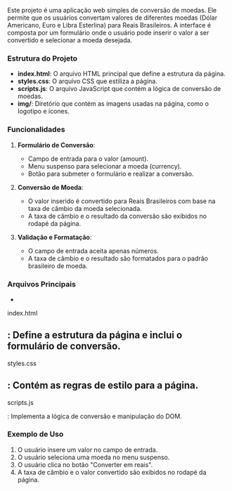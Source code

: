 
Este projeto é uma aplicação web simples de conversão de moedas. Ele permite que os usuários convertam valores de diferentes moedas (Dólar Americano, Euro e Libra Esterlina) para Reais Brasileiros. A interface é composta por um formulário onde o usuário pode inserir o valor a ser convertido e selecionar a moeda desejada. 

### Estrutura do Projeto

- **index.html**: O arquivo HTML principal que define a estrutura da página.
- **styles.css**: O arquivo CSS que estiliza a página.
- **scripts.js**: O arquivo JavaScript que contém a lógica de conversão de moedas.
- **img/**: Diretório que contém as imagens usadas na página, como o logotipo e ícones.

### Funcionalidades

1. **Formulário de Conversão**:
   - Campo de entrada para o valor (amount).
   - Menu suspenso para selecionar a moeda (currency).
   - Botão para submeter o formulário e realizar a conversão.

2. **Conversão de Moeda**:
   - O valor inserido é convertido para Reais Brasileiros com base na taxa de câmbio da moeda selecionada.
   - A taxa de câmbio e o resultado da conversão são exibidos no rodapé da página.

3. **Validação e Formatação**:
   - O campo de entrada aceita apenas números.
   - A taxa de câmbio e o resultado são formatados para o padrão brasileiro de moeda.

### Arquivos Principais

- 

index.html

: Define a estrutura da página e inclui o formulário de conversão.
- 

styles.css

: Contém as regras de estilo para a página.
- 

scripts.js

: Implementa a lógica de conversão e manipulação do DOM.

### Exemplo de Uso

1. O usuário insere um valor no campo de entrada.
2. O usuário seleciona uma moeda no menu suspenso.
3. O usuário clica no botão "Converter em reais".
4. A taxa de câmbio e o valor convertido são exibidos no rodapé da página.